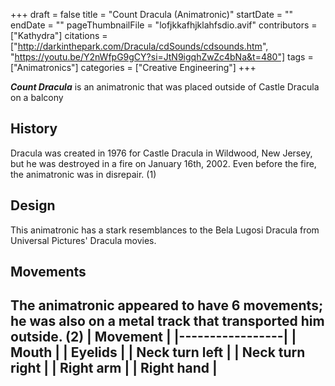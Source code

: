 +++
draft = false
title = "Count Dracula (Animatronic)"
startDate = ""
endDate = ""
pageThumbnailFile = "lofjkkafhjklahfsdio.avif"
contributors = ["Kathydra"]
citations = ["http://darkinthepark.com/Dracula/cdSounds/cdsounds.htm", "https://youtu.be/Y2nWfpG9gCY?si=JtN9igqhZwZc4bNa&t=480"]
tags = ["Animatronics"]
categories = ["Creative Engineering"]
+++

***Count Dracula*** is an animatronic that was placed outside of Castle Dracula on a balcony

## History

Dracula was created in 1976 for Castle Dracula in Wildwood, New Jersey, but he was destroyed in a fire on January 16th, 2002. Even before the fire, the animatronic was in disrepair. (1)

## Design

This animatronic has a stark resemblances to the Bela Lugosi Dracula from Universal Pictures' Dracula movies.

## Movements

## The animatronic appeared to have 6 movements; he was also on a metal track that transported him outside. (2) | Movement | |-----------------| | Mouth | | Eyelids | | Neck turn left | | Neck turn right | | Right arm | | Right hand |